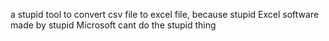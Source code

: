 a stupid tool to convert csv file to excel file, because stupid Excel software made by stupid Microsoft cant do the stupid thing

